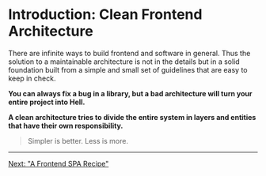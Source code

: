 # Introduction: Clean Frontend Architecture

There are infinite ways to build frontend and software in general. Thus the solution to a maintainable architecture is not in the details but in a solid foundation built from a simple and small set of guidelines that are easy to keep in check.

**You can always fix a bug in a library, but a bad architecture will turn your entire project into Hell.**

**A clean architecture tries to divide the entire system in layers and entities that have their own responsibility.**

> Simpler is better. Less is more.

---

[Next: "A Frontend SPA Recipe"](frontend-02-spa-recipe-principles.md)
